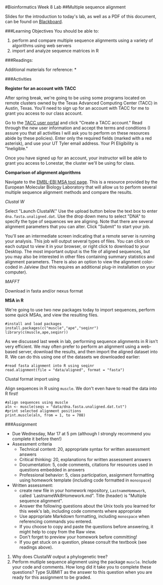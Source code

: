 #Bioinformatics Week 8 Lab
##Multiple sequence alignment

Slides for the introduction to today's lab, as well as a PDF of this document, can be found on [Blackboard](http://blackboard.uttyler.edu).

###Learning Objectives
You should be able to:

1. perform and compare multiple sequence alignments using a variety of algorithms using web servers
2. import and analyze sequence matrices in R

###Readings:

Additional materials for reference:
* 

###Activities

**Register for an account with TACC**

After spring break, we're going to be using some programs located on remote clusters owned by the Texas Advanced Computing Center (TACC) in Austin, Texas. You'll need to sign up for an account with TACC for me to grant you access to our class account. 

Go to the [TACC user portal](https://portal.tacc.utexas.edu/) and click "Create a TACC account." Read through the new user information and accept the terms and conditions (I assure you that all activities I will ask you to perform on these resources abide by these policies). Enter only the required fields (marked with a red asterisk), and use your UT Tyler email address. Your PI Eligibility is "Ineligible." 

Once you have signed up for an account, your instructor will be able to grant you access to Lonestar, the cluster we'll be using for class.

**Comparison of alignment algorithms**

Navigate to the [EMBL-EBI MSA tool page](http://www.ebi.ac.uk/Tools/msa/). This is a resource provided by the European Molecular Biology Laboratory that will allow us to perform several multiple sequence alignment methods and compare the results.

*Clustal W*

Select "Launch ClustalW." Use the upload button below the text box to enter `dna.fasta.unaligned.dat`. Use the drop down menu to select "DNA" to specify the type of sequences we are aligning. Note that there are several alignment parameters that you can alter. Click "Submit" to start your job. 

You'll see an intermediate screen indicating that a remote server is running your analysis. This job will output several types of files. You can click on each output to view it in your browser, or right click to download to your Desktop. The most important output is the file of aligned sequences, but you may also be interested in other files containing summary statistics and alignment parameters.  There is also an option to view the alignment color-coded in Jalview (but this requires an additional plug-in installation on your computer). 

*MAFFT*

Download in fasta and/or nexus format

**MSA in R**

We're going to use two new packages today to import sequences, perform some quick MSAs, and view the resulting files.

```
#install and load packages
install.packages(c("muscle","ape","seqinr")
library(c(muscle,ape,seqinr))
```

As we discussed last week in lab, performing sequence alignments in R isn't very efficient. We may often prefer to perform an alignment using a web-based server, download the results, and then import the aligned dataset into R. We can do this using one of the datasets we downloaded earlier:

```
#read fasta alignment into R using seqinr
read.alignment(file = "data/aligned", format = "fasta")
```

Clustal format import using 

Align sequences in R using `muscle`. We don't even have to read the data into R first!

```
#align sequences using muscle
aln <- muscle(seqs = "data/dna.fasta.unaligned.dat.txt")
#print selected alignment positions
print.muscle(aln, from = 1, to = 708)
```

###Assignment
* Due Wednesday, Mar 17 at 5 pm (although I strongly recommend you complete it before then!)
* Assessment criteria
	* Technical content: 20, appropriate syntax for written assessment answers
	* Critical thinking: 20, explanations for written assessment answers
	* Documentation: 5, code comments, citations for resources used in questions embedded in answers
	* Professional behavior: 5, class participation, assignment formatting using homework template (including code formatted in `monospace`)
* Written assessment: 
	* create new file in your homework repository, `LastnameHomework`, called `LastnameWk8Homework.md". Title (header) is "Multiple sequence alignment".
	* Answer the following questions about the Unix tools you learned for this week's lab, including code comments where appropriate 				
	* Use appropriate Markdown formatting, including `monospace` when referencing commands you entered. 
	* If you choose to copy and paste the questions before answering, it might help to copy from the Raw view. 
	* Don't forget to preview your homework before committing! 
	* If you get stuck on a question, please consult the textbook (see readings above).
	
1. Why does ClustalW output a phylogenetic tree?
2. Perform mutliple sequence alignment using the package `muscle`. Include your code and comments.
How long did it take you to complete these questions?
Type SUBMIT as the answer to this question when you are ready for this assignment to be graded.
